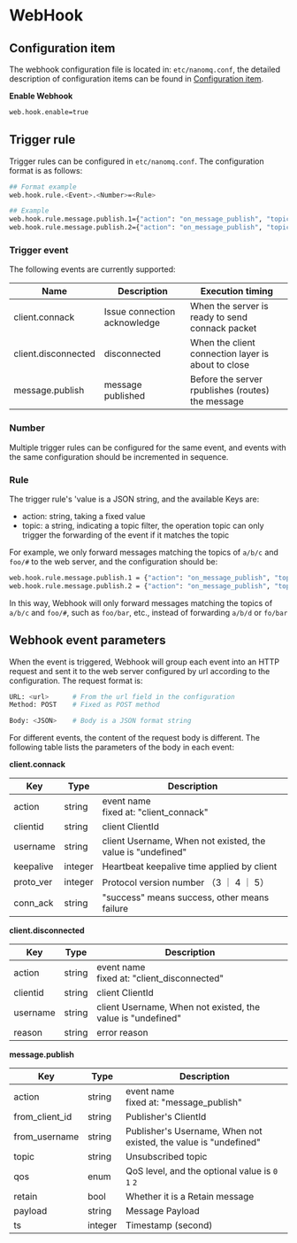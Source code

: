 # WebHook



## Configuration item

The webhook configuration file is located in: `etc/nanomq.conf`, the detailed description of configuration items can be found in [Configuration item](./config-description.md).

**Enable Webhook**

```bash
web.hook.enable=true
```

## Trigger rule

Trigger rules can be configured in `etc/nanomq.conf`.  The configuration format is as follows:

```bash
## Format example
web.hook.rule.<Event>.<Number>=<Rule>

## Example
web.hook.rule.message.publish.1={"action": "on_message_publish", "topic": "a/b/c"}
web.hook.rule.message.publish.2={"action": "on_message_publish", "topic": "foo/#"}
```

### Trigger event

The following events are currently supported:

| Name                | Description                  | **Execution timing**                               |
| ------------------- | ---------------------------- | -------------------------------------------------- |
| client.connack      | Issue connection acknowledge | When the server is ready to send connack packet    |
| client.disconnected | disconnected                 | When the client connection layer is about to close |
| message.publish     | message published            | Before the server rpublishes (routes) the message  |

### Number

Multiple trigger rules can be configured for the same event, and events with the same configuration should be incremented in sequence.

### Rule

The trigger rule's 'value is a JSON string, and the available Keys are:

- action: string, taking a fixed value
- topic: a string, indicating a topic filter, the operation topic can only trigger the forwarding of the event if it matches the topic

For example, we only forward messages matching the topics of `a/b/c` and `foo/#` to the web server, and the configuration should be:

```bash
web.hook.rule.message.publish.1 = {"action": "on_message_publish", "topic": "a/b/c"}
web.hook.rule.message.publish.2 = {"action": "on_message_publish", "topic": "foo/#"}
```

In this way, Webhook will only forward messages matching the topics of `a/b/c` and `foo/#`, such as `foo/bar`, etc., instead of forwarding `a/b/d` or `fo/bar`

## Webhook event parameters

When the event is triggered, Webhook will group each event into an HTTP request and sent it to the web server configured by url according to the configuration. The request format is:

```bash
URL: <url>      # From the url field in the configuration
Method: POST    # Fixed as POST method

Body: <JSON>    # Body is a JSON format string
```

For different events, the content of the request body is different. The following table lists the parameters of the body in each event:

**client.connack**

| Key       | Type    | Description                                                 |
| --------- | ------- | ----------------------------------------------------------- |
| action    | string  | event name<br/>fixed at: "client_connack"                   |
| clientid  | string  | client ClientId                                             |
| username  | string  | client Username, When not existed, the value is "undefined" |
| keepalive | integer | Heartbeat keepalive time applied by client                  |
| proto_ver | integer | Protocol version number （3 ｜ 4 ｜ 5）                     |
| conn_ack  | string  | "success" means success, other means failure                |

**client.disconnected**

| Key      | Type   | Description                                                 |
| -------- | ------ | ----------------------------------------------------------- |
| action   | string | event name<br/>fixed at: "client_disconnected"              |
| clientid | string | client ClientId                                             |
| username | string | client Username, When not existed, the value is "undefined" |
| reason   | string | error reason                                                |

**message.publish**

| Key            | Type    | Description                                                  |
| -------------- | ------- | ------------------------------------------------------------ |
| action         | string  | event name<br/>fixed at: "message_publish"                   |
| from_client_id | string  | Publisher's ClientId                                         |
| from_username  | string  | Publisher's Username, When not existed, the value is "undefined" |
| topic          | string  | Unsubscribed topic                                           |
| qos            | enum    | QoS level, and the optional value is `0` `1` `2`             |
| retain         | bool    | Whether it is a Retain message                               |
| payload        | string  | Message Payload                                              |
| ts             | integer | Timestamp (second)                                           |
